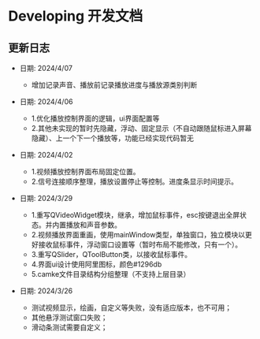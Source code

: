 # Developing 开发文档

## 更新日志

+ 日期: 2024/4/07
    - 增加记录声音、播放前记录播放进度与播放源类别判断
+ 日期: 2024/4/06
    - 1.优化播放控制界面的逻辑，ui界面配置等
    - 2.其他未实现的暂时先隐藏，浮动、固定显示（不自动跟随鼠标进入屏幕隐藏）、上一个下一个播放等，功能已经实现代码暂无

+ 日期: 2024/4/02
    - 1.视频播放控制界面布局固定位置。
    - 2.信号连接顺序整理，播放设置停止等控制。进度条显示时间提示。

+ 日期: 2024/3/29
    - 1.重写QVideoWidget模块，继承，增加鼠标事件，esc按键退出全屏状态。并内置播放和声音参数。
    - 2.视频播放界面重画，使用mainWindow类型，单独窗口，独立模块以更好接收鼠标事件，浮动窗口设置等（暂时布局不能修改，只有一个）。
    - 3.重写QSlider，QToolButton类，以接收鼠标事件。
    - 4.界面ui设计使用阿里图标，颜色#1296db
    - 5.camke文件目录结构分组整理（不支持上层目录）

+ 日期: 2024/3/26
    - 测试视频显示，绘画，自定义等失败，没有适应版本，也不可用；
    - 其他悬浮测试窗口失败；
    - 滑动条测试需要自定义；
